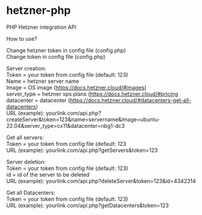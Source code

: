 # hetzner-php
PHP Hetzner integration API

How to use?

Change hetzner token in config file (config.php)<br>
Change token in config file (config.php)<br>

Server creation:<br>
Token = your token from config file (default: 123)<br>
Name = hetzner server name<br>
Image = OS image (https://docs.hetzner.cloud/#images)<br>
server_type = hetzner vps plans (https://docs.hetzner.cloud/#pricing<br>
datacenter = datacenter (https://docs.hetzner.cloud/#datacenters-get-all-datacenters)<br>
URL (example): yourlink.com/api.php?createServer&token=123&name=servername&image=ubuntu-22.04&server_type=cx11&datacenter=nbg1-dc3<br>

Get all servers:<br>
Token = your token from config file (default: 123<br>
URL (example): yourlink.com/api.php?getServers&token=123<br>

Server deletion:<br>
Token = your token from config file (default: 123)<br>
id = id of the server to be deleted<br>
URL (example): yourlink.com/api.php?deleteServer&token=123&id=4342314<br>

Get all Datacenters:<br>
Token = your token from config file (default: 123)<br>
URL (example): yourlink.com/api.php?getDatacenters&token=123<br>
